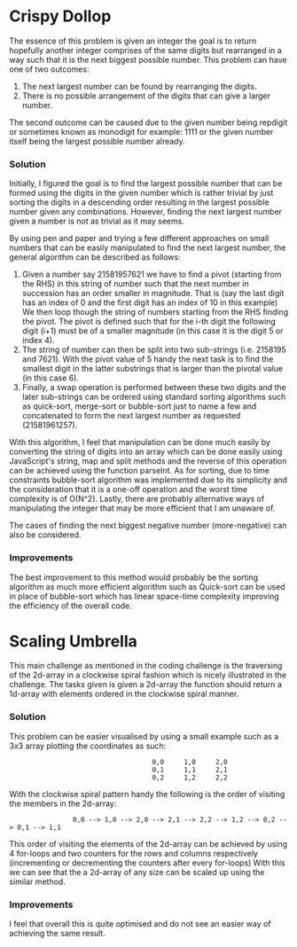 
# Crispy Dollop

The essence of this problem is given an integer the goal is to return hopefully another integer comprises of the same digits but rearranged in a way such that it is the next biggest possible number. This problem can have one of two outcomes:

1. The next largest number can be found by rearranging the digits.
2. There is no possible arrangement of the digits that can give a larger number.

The second outcome can be caused due to the given number being repdigit or sometimes known as monodigit for example: 1111 or the given number itself being the largest possible number already.

### Solution

Initially, I figured the goal is to find the largest possible number that can be formed using the digits in the given number which is rather trivial by just sorting the digits in a descending order resulting in the largest possible number given any combinations. However, finding the next largest number given a number is not as trivial as it may seems.

By using pen and paper and trying a few different approaches on small numbers that can be easily manipulated to find the next largest number, the general algorithm can be described as follows:

1. Given a number say 21581957621 we have to find a pivot (starting from the RHS) in this string of number such that the next number in succession has an order smaller in magnitude. That is (say the last digit has an index of 0 and the first digit has an index of 10 in this example) We then loop though the string of numbers starting from the RHS finding the pivot. The pivot is defined such that for the i-th digit the following digit (i+1) must be of a smaller magnitude (in this case it is the digit 5 or index 4).
2. The string of number can then be split into two sub-strings (i.e. 2158195 and 7621). With the pivot value of 5 handy the next task is to find the smallest digit in the latter substrings that is larger than the pivotal value (in this case 6).
3. Finally, a swap operation is performed between these two digits and the later sub-strings can be ordered using standard sorting algorithms such as quick-sort, merge-sort or bubble-sort just to name a few and concatenated to form the next largest number as requested (21581961257).

With this algorithm, I feel that manipulation can be done much easily by converting the string of digits into an array which can be done easily using JavaScript's string, map and split methods and the reverse of this operation can be achieved using the function parseInt. As for sorting, due to time constraints bubble-sort algorithm was implemented due to its simplicity and the consideration that it is a one-off operation and the worst time complexity is of O(N^2). Lastly, there are probably alternative ways of manipulating the integer that may be more efficient that I am unaware of.

The cases of finding the next biggest negative number (more-negative) can also be considered.

### Improvements

The best improvement to this method would probably be the sorting algorithm as much more efficient algorithm such as Quick-sort can be used in place of bubble-sort which has linear space-time complexity improving the efficiency of the overall code.

# Scaling Umbrella
This main challenge as mentioned in the coding challenge is the traversing of the 2d-array in a clockwise spiral fashion which is nicely illustrated in the challenge. The tasks given is given a 2d-array the function should return a 1d-array with elements ordered in the clockwise spiral manner.

### Solution
This problem can be easier visualised by using a small example such as a 3x3 array plotting the coordinates as such:

                                        0,0     1,0     2,0
                                        0,1     1,1     2,1
                                        0,2     1,2     2,2

With the clockwise spiral pattern handy the following is the order of visiting the members in the 2d-array:

                    0,0 --> 1,0 --> 2,0 --> 2,1 --> 2,2 --> 1,2 --> 0,2 --> 0,1 --> 1,1

This order of visiting the elements of the 2d-array can be achieved by using 4 for-loops and two counters for the rows and columns respectively (incrementing or decrementing the counters after every for-loops) With this we can see that the a 2d-array of any size can be scaled up using the similar method.

### Improvements
I feel that overall this is quite optimised and do not see an easier way of achieving the same result.
